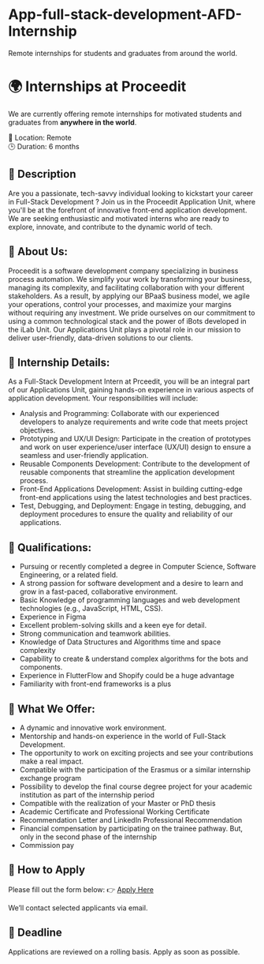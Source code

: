 # App-full-stack-development-AFD-Internship
Remote internships for students and graduates from around the world.
# 🌍 Internships at Proceedit
We are currently offering remote internships for motivated students and graduates from **anywhere in the world**.

📍 Location: Remote  
🕒 Duration: 6 months   

## 📌 Description

Are you a passionate, tech-savvy individual looking to kickstart your career in Full-Stack Development ? Join us in the Proceedit Application Unit, where you'll be at the forefront of innovative front-end application development. We are seeking enthusiastic and motivated interns who are ready to explore, innovate, and contribute to the dynamic world of tech.

## 💼 About Us:

Proceedit is a software development company specializing in business process automation. We simplify your work by transforming your business, managing its complexity, and facilitating collaboration with your different stakeholders. As a result, by applying our BPaaS business model, we agile your operations, control your processes, and maximize your margins without requiring any investment. We pride ourselves on our commitment to using a common technological stack and the power of iBots developed in the iLab Unit. Our Applications Unit plays a pivotal role in our mission to deliver user-friendly, data-driven solutions to our clients.

## 🌟 Internship Details:

As a Full-Stack Development Intern at Prceedit, you will be an integral part of our Applications Unit, gaining hands-on experience in various aspects of application development. Your responsibilities will include:

- Analysis and Programming: Collaborate with our experienced developers to analyze requirements and write code that meets project objectives.
- Prototyping and UX/UI Design: Participate in the creation of prototypes and work on user experience/user interface (UX/UI) design to ensure a seamless and user-friendly application.
- Reusable Components Development: Contribute to the development of reusable components that streamline the application development process.
- Front-End Applications Development: Assist in building cutting-edge front-end applications using the latest technologies and best practices.
- Test, Debugging, and Deployment: Engage in testing, debugging, and deployment procedures to ensure the quality and reliability of our applications.

## 🧠 Qualifications:

- Pursuing or recently completed a degree in Computer Science, Software Engineering, or a related field.
- A strong passion for software development and a desire to learn and grow in a fast-paced, collaborative environment.
- Basic Knowledge of programming languages and web development technologies (e.g., JavaScript, HTML, CSS).
- Experience in Figma
- Excellent problem-solving skills and a keen eye for detail.
- Strong communication and teamwork abilities.
- Knowledge of Data Structures and Algorithms time and space complexity
- Capability to create & understand complex algorithms for the bots and components.
- Experience in FlutterFlow and Shopify could be a huge advantage
- Familiarity with front-end frameworks is a plus

## 📨 What We Offer:

- A dynamic and innovative work environment.
- Mentorship and hands-on experience in the world of Full-Stack Development.
- The opportunity to work on exciting projects and see your contributions make a real impact.
- Compatible with the participation of the Erasmus or a similar internship exchange program
- Possibility to develop the final course degree project for your academic institution as part of the internship period
- Compatible with the realization of your Master or PhD thesis
- Academic Certificate and Professional Working Certificate
- Recommendation Letter and LinkedIn Professional Recommendation
- Financial compensation by participating on the trainee pathway. But, only in the second phase of the internship
- Commission pay

## 📝 How to Apply

Please fill out the form below:
👉 [Apply Here]([forms.gle/2ZCfZkWnEiJS5nRCA](https://docs.google.com/forms/d/e/1FAIpQLScDw4bgA8y3Sgjz2moLtNIy3JqKAEJqB0PBgmQbkvusIDD5JQ/viewform))

We’ll contact selected applicants via email.

## 📅 Deadline

Applications are reviewed on a rolling basis. Apply as soon as possible.
